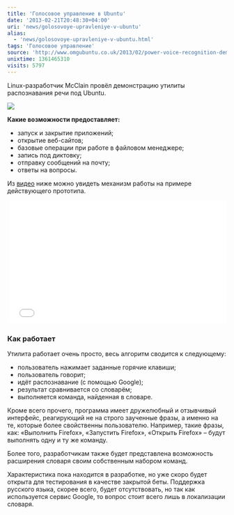 ```yaml
---
title: 'Голосовое управление в Ubuntu'
date: '2013-02-21T20:48:30+04:00'
uri: 'news/golosovoye-upravleniye-v-ubuntu'
alias: 
  - 'news/golosovoye-upravleniye-v-ubuntu.html'
tags: 'Голосовое управление'
source: 'http://www.omgubuntu.co.uk/2013/02/power-voice-recognition-demoed-for-ubuntu-video'
unixtime: 1361465310
visits: 5797
---
```

Linux-разработчик McClain провёл демонстрацию утилиты распознавания речи под Ubuntu.

[![](img/2013/02/21/20-00/voice-control-8495706400-o.jpg)](img/2013/02/21/20-00/voice-control-8495706400-o.jpg)

**Какие возможности предоставляет:**

*   запуск и закрытие приложений;
*   открытие веб-сайтов;
*   базовые операции при работе в файловом менеджере;
*   запись под диктовку;
*   отправку сообщений на почту;
*   ответы на вопросы.

Из [видео](http://youtu.be/HfrQrjH3AGw) ниже можно увидеть механизм работы на примере действующего прототипа.

 <iframe width="500" height="281" src="//www.youtube.com/embed/HfrQrjH3AGw" frameborder="0" allowfullscreen=""></iframe>

### Как работает

Утилита работает очень просто, весь алгоритм сводится к следующему:

*   пользователь нажимает заданные горячие клавиши;
*   пользователь говорит;
*   идёт распознавание (с помощью Google);
*   результат сравнивается со словарём;
*   выполняется команда, найденная в словаре.

Кроме всего прочего, программа имеет дружелюбный и отзывчивый интерфейс, реагирующий не на строго заученные фразы, а именно на те, которые более свойственны пользователю. Например, такие фразы, как: «Выполнить Firefox», «Запустить Firefox», «Открыть Firefox» – будут выполнять одну и ту же команду.

Более того, разработчикам также будет представлена возможность расширения словаря своим собственным набором команд.

Характеристика пока находится в разработке, но уже скоро будет открыта для тестирования в качестве закрытой беты. Поддержка русского языка, скорее всего, будет отсутствовать, но так как используется сервис Google, то вопрос стоит всего лишь в локализации словаря.
